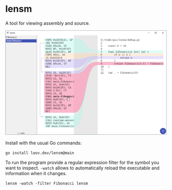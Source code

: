 # lensm

A tool for viewing assembly and source.

![Screenshot](./screenshot.png)

Install with the usual Go commands:

```
go install loov.dev/lensm@main
```

To run the program provide a regular expression filter for the
symbol you want to inspect. `-watch` allows to automatically
reload the executable and information when it changes.

```
lensm -watch -filter Fibonacci lensm
```